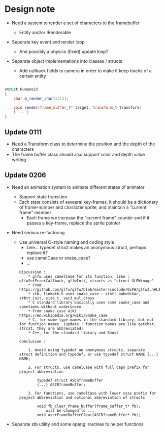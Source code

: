 # Design note

* Need a system to render a set of characters to the framebuffer
    * Entity and/or IRenderable

* Separate key event and render loop
    * And possibly a physics (fixed) update loop?

* Separate object implementations into classes / structs
    * Add callback fields to camera in order to make it keep tracks of a certain entity

```cpp

struct Humanoid
{
    char m_render_char[3][3];

    void render(frame_buffer_t* target, transform_t transform)
    { ... }
}

```

## Update 0111

* Need a Transform class to determine the position and the depth of the characters
* The frame buffer class should also support color and depth value writing

## Update 0206

* Need an animation system to animate different states of animator
    * Support state transition
    * Each state consists of seveeral key-frames, it should be a dictionary of frame-number and character sprite, and maintain a "current frame" member
        * Each frame we increase the "current frame" counter and if it passes a key-frame, replace the sprite pointer

* Need serious re-factoring
    * Use universal C-style naming and coding style
        * Like... typedef struct makes an anonymous struct, perhaps replace it?
        * use camelCase or snake_case?
        * ...
        ```
        Discussion : 
            * glfw uses camelCase for its function, like : glfwSetErrorCallback, glfwInit, structs as "struct GLFWimage"
            * From https://github.com/glfw/glfw/blob/master/include/GLFW/glfw3.h#L1770
            * stb, linmath.h uses snake_case : stbtt_bakedchar, stbtt_init, size_t, vec3_mul_cross
            * C standard library basically uses some snake_case and sometimes without underscore
            * From snake_case wiki : https://en.wikipedia.org/wiki/Snake_case
            * C, for some type names in the standard library, but not for function names. (update : function names are like getchar, strcat, they are abbreviated)
            * C++, for the standard library and Boost

        Conclusion :

            1. Avoid using typedef on anonymous structs, separate struct definition and typedef, or use typedef struct NAME {...} NAME;

            2. For structs, use camelCase with full caps prefix for project abbreviation

                typedef struct ASCRframeBuffer
                {...} ASCRframeBuffer;
            
            3. For functions, use camelCase with lower case prefix for project abbreviation and optional abbreviation of structs

                void fb_clear_frame_buffer(frame_buffer_t* fb);
                    will be changed to ...
                void ascrFrameBufferClear(ASCRframeBuffer* fb);

        ```

* Separate stb utility and some opengl routines to helper functions

